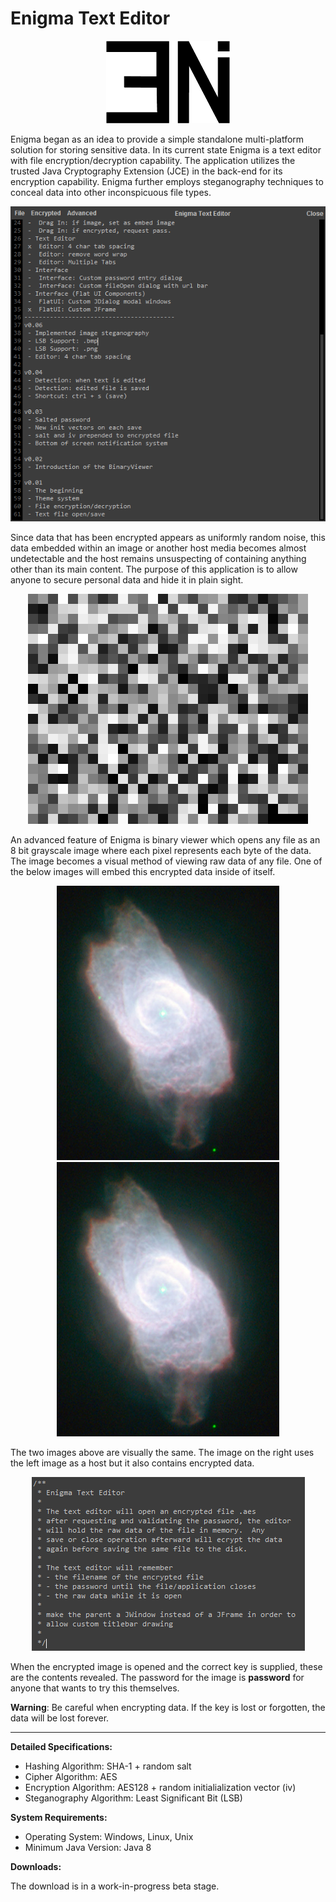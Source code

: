 # Enigma Text Editor
<p align="center">
  <img alt="Enigma" src="https://raw.githubusercontent.com/hristoiankov/enigma/master/md-res/enigma-short.png"
</p>

Enigma began as an idea to provide a simple standalone multi-platform solution for storing sensitive data. In its current state Enigma is a text editor with file encryption/decryption capability. The application utilizes the trusted Java Cryptography Extension (JCE) in the back-end for its encryption capability. Enigma further employs steganography techniques to conceal data into other inconspicuous file types.

<p align="center">
  <img alt="Enigma" src="https://raw.githubusercontent.com/hristoiankov/enigma/master/md-res/sc-01.png">
</p>

Since data that has been encrypted appears as uniformly random noise, this data embedded within an image or another host media becomes almost undetectable and the host remains unsuspecting of containing anything other than its main content. The purpose of this application is to allow anyone to secure personal data and hide it in plain sight.

<p align="center">
  <img alt="Enigma" src="https://raw.githubusercontent.com/hristoiankov/enigma/master/md-res/sc-03.png">
</p>

An advanced feature of Enigma is binary viewer which opens any file as an 8 bit grayscale image where each pixel represents each byte of the data. The image becomes a visual method of viewing raw data of any file. One of the below images will embed this encrypted data inside of itself.

<p align="center">
  <img alt="Enigma" src="https://raw.githubusercontent.com/hristoiankov/enigma/master/md-res/potw1034a-s1.png">
  <img alt="Enigma" src="https://raw.githubusercontent.com/hristoiankov/enigma/master/md-res/potw1034a-s1-out.png">
</p>

The two images above are visually the same. The image on the right uses the left image as a host but it also contains encrypted data.

<p align="center">
  <img alt="Enigma" src="https://raw.githubusercontent.com/hristoiankov/enigma/master/md-res/enigma-sc-4.png">
</p>

When the encrypted image is opened and the correct key is supplied, these are the contents revealed. The password for the image is **password** for anyone that wants to try this themselves.

**Warning**: Be careful when encrypting data. If the key is lost or forgotten, the data will be lost forever.

---

**Detailed Specifications:**
* Hashing Algorithm: SHA-1 + random salt
* Cipher Algorithm: AES
* Encryption Algorithm: AES128 + random initialialization vector (iv)
* Steganography Algorithm: Least Significant Bit (LSB)

**System Requirements:**
* Operating System: Windows, Linux, Unix
* Minimum Java Version: Java 8

**Downloads:**

The download is in a work-in-progress beta stage.
